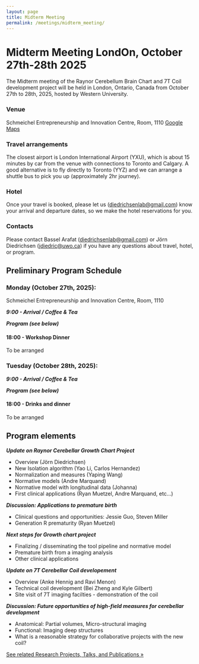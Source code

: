 ```yaml
---
layout: page
title: Midterm Meeting
permalink: /meetings/midterm_meeting/
---
```


# Midterm Meeting LondOn, October 27th-28th 2025

The Midterm meeting of the Raynor Cerebellum Brain Chart and 7T Coil development project will be held in London, Ontario, Canada from October 27th to 28th, 2025, hosted by Western University.

### Venue
Schmeichel Entrepreneurship and Innovation Centre, Room, 1110 [Google Maps](https://www.google.com/maps/place/Ronald+D.+Schmeichel+Building+for+Entrepreneurship+and+Innovation/@43.007355,-81.2799882,16z/data=!4m6!3m5!1s0x882eefbcb4e0ae1d:0xe737f47c98e72df9!8m2!3d43.0073324!4d-81.2766097!16s%2Fg%2F11kbywxhs3!5m1!1e4?hl=en-US&entry=ttu&g_ep=EgoyMDI1MDcxNi4wIKXMDSoASAFQAw%3D%3D)

### Travel arrangements
The closest airport is London International Airport (YXU), which is about 15 minutes by car from the venue with connections to Toronto and Calgary. A good alternative is to fly directly to Toronto (YYZ) and we can arrange a shuttle bus to pick you up (approximately 2hr journey).

### Hotel
Once your travel is booked, please let us (diedrichsenlab@gmail.com) know your arrival and departure dates, so we make the hotel reservations for you.

### Contacts
Please contact Bassel Arafat (diedrichsenlab@gmail.com) or Jörn Diedrichsen (jdiedric@uwo.ca) if you have any questions about travel, hotel, or program.

##  Preliminary Program Schedule
### Monday (October 27th, 2025):
Schmeichel Entrepreneurship and Innovation Centre, Room, 1110

***9:00 - Arrival / Coffee & Tea***

***Program (see below)***

#### 18:00 - Workshop Dinner
To be arranged


### Tuesday (October 28th, 2025):
***9:00 - Arrival / Coffee & Tea***

***Program (see below)***

#### 18:00 - Drinks and dinner
To be arranged

## Program elements

***Update on Raynor Cerebellar Growth Chart Project***

* Overview (Jörn Diedrichsen)
* New Isolation algorithm (Yao Li, Carlos Hernandez)
* Normalization and measures (Yaping Wang)
* Normative models (Andre Marquand)
* Normative model with longitudinal data (Johanna)
* First clinical applications (Ryan Muetzel, Andre Marquand, etc...)

***Discussion: Applications to premature birth***

* Clinical questions and opportunities: Jessie Guo, Steven Miller
* Generation R prematurity (Ryan Muetzel)

***Next steps for Growth chart project***
* Finalizing / disseminating the tool pipeline and normative model
* Premature birth from a imaging analysis
* Other clinical applications

***Update on 7T Cerebellar Coil developement***

* Overview (Anke Hennig and Ravi Menon)
* Technical coil development (Bei Zheng and Kyle Gilbert)
* Site visit of 7T imaging facilties - demonstration of the coil

***Discussion: Future opportunities of high-field measures for cerebellar development***

* Anatomical: Partial volumes, Micro-structural imaging
* Functional: Imaging deep structures
* What is a reasonable strategy for collaborative projects with the new coil?


[See related Research Projects, Talks, and Publications »](/meetings/midterm_research/)

